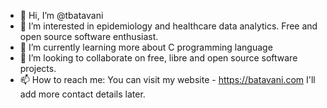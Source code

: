 - 👋 Hi, I’m @tbatavani
- 👀 I’m interested in epidemiology and healthcare data analytics. Free and open source software enthusiast.
- 🌱 I’m currently learning more about C programming language 
- 💞️ I’m looking to collaborate on free, libre and open source software projects. 
- 📫 How to reach me: You can visit my website - https://batavani.com  I'll add more contact details later. 

<!---
tbatavani/tbatavani is a ✨ special ✨ repository because its `README.md` (this file) appears on your GitHub profile.
You can click the Preview link to take a look at your changes.
--->
